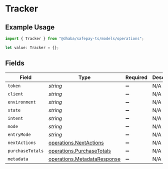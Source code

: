 # Tracker

## Example Usage

```typescript
import { Tracker } from "@dhaba/safepay-ts/models/operations";

let value: Tracker = {};
```

## Fields

| Field                                                                      | Type                                                                       | Required                                                                   | Description                                                                |
| -------------------------------------------------------------------------- | -------------------------------------------------------------------------- | -------------------------------------------------------------------------- | -------------------------------------------------------------------------- |
| `token`                                                                    | *string*                                                                   | :heavy_minus_sign:                                                         | N/A                                                                        |
| `client`                                                                   | *string*                                                                   | :heavy_minus_sign:                                                         | N/A                                                                        |
| `environment`                                                              | *string*                                                                   | :heavy_minus_sign:                                                         | N/A                                                                        |
| `state`                                                                    | *string*                                                                   | :heavy_minus_sign:                                                         | N/A                                                                        |
| `intent`                                                                   | *string*                                                                   | :heavy_minus_sign:                                                         | N/A                                                                        |
| `mode`                                                                     | *string*                                                                   | :heavy_minus_sign:                                                         | N/A                                                                        |
| `entryMode`                                                                | *string*                                                                   | :heavy_minus_sign:                                                         | N/A                                                                        |
| `nextActions`                                                              | [operations.NextActions](../../models/operations/nextactions.md)           | :heavy_minus_sign:                                                         | N/A                                                                        |
| `purchaseTotals`                                                           | [operations.PurchaseTotals](../../models/operations/purchasetotals.md)     | :heavy_minus_sign:                                                         | N/A                                                                        |
| `metadata`                                                                 | [operations.MetadataResponse](../../models/operations/metadataresponse.md) | :heavy_minus_sign:                                                         | N/A                                                                        |